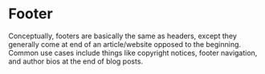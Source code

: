 # Footer

Conceptually, footers are basically the same as headers, except they generally come at end of an article/website opposed to the beginning. 
Common use cases include things like copyright notices, footer navigation, and author bios at the end of blog posts.